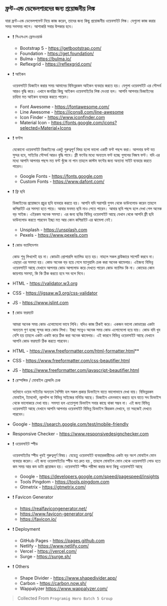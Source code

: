 ## ফ্রন্ট-এন্ড ডেভেলপারদের জন্য প্রয়োজনীয় লিঙ্ক

<p> যারা ফ্রন্ট-এন্ড ডেভেলপমেন্ট নিয়ে কাজ করেন, তাদের জন্য কিছু প্রয়োজনীয় ওয়েবসাইট লিঙ্ক। যেগুলো কাজ করার সময় সবসময় লাগে। আশাকরি সবার উপকার হবে।</p>

- ❗ সিএসএস ফ্রেমওয়ার্ক

  - Bootstrap 5 - https://getbootstrap.com/
  - Foundation - https://get.foundation/
  - Bulma - https://bulma.io/
  - Reflexgrid - https://reflexgrid.com/

- ❗ আইকন

  <p>ওয়েবসাইট ডিজাইন করার সময় আমাদের বিভিন্নরকম আইকন ব্যবহার করতে হয়। যেগুলা ওয়েবসাইট এর সৌন্দর্য আরও বৃদ্ধি করে। এখানে জনপ্রিয় কিছু আইকন ওয়েবসাইটের লিঙ্ক দেওয়া হল। আপনি আপনার ডিজাইনের চাহিদা মত আইকন ব্যবহার করতে পারেন। </p>

  - Font Awesome - https://fontawesome.com/
  - Line Awesome - https://icons8.com/line-awesome
  - Icon Finder - https://www.iconfinder.com
  - Material Icon - https://fonts.google.com/icons?selected=Material+Icons

- ❗ ফন্টস
  <p> যেকোনো ওয়েবসাইট ডিজাইনের একটু গুরুত্বপূর্ণ বিষয় হলো ভালো একটি ফন্ট পছন্দ করা। আপনার ফন্ট যত সুন্দর হবে, সাইটের সৌন্দর্য আরও বৃদ্ধি পাবে। ফ্রী ফন্টের মধ্যে অন্যতম ফন্ট হচ্ছে গুগলের নিজস্ব ফন্ট। যদি এর মধ্যে আপনি আপনার পছন্দ মত ফন্ট খুঁজে না পান তাহলে কাস্টম ফন্টের জন্য অন্যান্য সাইট ব্যবহার করতে পারেন। </p>

  - Google Fonts - https://fonts.google.com
  - Custom Fonts - https://www.dafont.com/

- ❗ ফ্রি ছবি

   <p> ডিজাইনের প্রয়োজনে প্রচুর ছবি ব্যবহার করতে হয়। আপনি যদি সরাসরি গুগল থেকে ডাউনলোড করেন তাহলে কপিরাইট এর সমস্যা হতে পারে। আবার মনমত ছবি নাও পেতে পারেন। আবার ছবি পছন্দ হলে দেখা গেল অনেক বড় সাইজ। এইরকম অনেক সমস্যা। এর জন্য ছবির বিভিন্ন ওয়েবসাইট আছে যেখান থেকে আপনি ফ্রী ছবি ডাউনলোড করতে পারবেন ইচ্ছা মত আর কোন কপিরাইট এর ঝামেলা নেই। </p>

  - Unsplash - https://unsplash.com
  - Pexels - https://www.pexels.com

- ❗ কোড ভ্যালিদেশন
  <p> কোড শুধু লিখলেই হয় না। কোডটা প্রোপারলি ভ্যালিড হতে হয়। নাহলে সকল ব্রাউজারে সাপোর্ট করবে না। এছাড়া এর সমস্যা হয়। কোড অনেক বড় হয়ে গেলে ম্যানুয়ালি চেক করা অনেক ঝামেলার। এইজন্য বিভিন্ন ওয়েবসাইট আছে যেখানে আপনার কোড আপলোড করে দেখতে পারেন কোড ভ্যালিড কি না। কোডের কোন জায়গায় সমস্যা, কি কি ঠিক করতে হবে সব বলে দিবে। </p>

- HTML - https://validator.w3.org
- CSS - https://jigsaw.w3.org/css-validator
- JS - https://www.jslint.com

- ❗ কোড ফরম্যাট
  <p> আমরা অনেক সময় কোড এলোমেলো ভাবে লিখি। যদিও কাজ ঠিকই করে। একজন ভালো কোডারের একটা অন্যতম গুণ হচ্ছে সুন্দর করে কোড লিখা। ইচ্ছা সত্ত্বেও অনেক সময় কোড এলোমেলো হয়ে যায়। কোড যদি খুব বেশি হয় তাহলে একটা একটা করে ঠিক করা অনেক ঝামেলার। এই কারনে বিভিন্ন ওয়েবসাইট আছে যেখানে আপনি কোড ফরম্যাট ঠিক করতে পারবেন। </p>

- HTML - https://www.freeformatter.com/html-formatter.html**
- CSS - https://www.freeformatter.com/css-beautifier.html
- JS - https://www.freeformatter.com/javascript-beautifier.html

- ❗ রেস্পন্সিভ / মোবাইল ফ্রেন্ডলি চেক
  <p>বর্তমানে ওয়েব সাইটের অন্যতম বৈশিষ্ট্য হল সকল প্রকার ডিভাইসে যাতে ভালোভাবে দেখা যায়। বিভিন্নরকম মোবাইল, ট্যাবলেট, ল্যাপটপ বা বিভিন্ন সাইজের মনিটর আছে। ডিজাইন এমনভাবে করতে হবে যাতে সব ডিভাইস থেকে ভালোকরে দেখা যায়। সমস্যা হল এতোগুলা ডিভাইস সবার কাছে থাকা সম্ভব না। এই জন্য বিভিন্ন ওয়েবসাইট আছে যেখানে আপনি আপনার ওয়েবসাইট বিভিন্ন ডিভাইস কিরকম দেখাবে, তা সহজেই দেখতে পারবেন। </p>

- Google - https://search.google.com/test/mobile-friendly
- Responsive Checker - https://www.responsivedesignchecker.com

- ❗ ওয়েবসাইট স্পীড
  <p> ওয়েবসাইটের স্পীড খুবই গুরুত্বপূর্ণ বিষয়। যেহেতু ওয়েবসাইট ব্যবহারকারীদের একটা বড় অংশ মোবাইল ফোন ব্যবহার করেন। এই জন্য ওয়েবসাইটের স্পীড যত দ্রুত হয় , তাহলে মোবাইল ফোন থেকে ওয়েবসাইট লোড হতে কম সময় আর কম ডাটা প্রয়োজন হয়। ওয়েবসাইট স্পীড পরীক্ষা করার জন্য কিছু ওয়েবসাইট আছে</p>

  - Google - https://developers.google.com/speed/pagespeed/insights
  - Tools Pingdom - https://tools.pingdom.com
  - Gtmetrix - https://gtmetrix.com/

- ❗ Favicon Generator

  - https://realfavicongenerator.net/
  - https://www.favicon-generator.org/
  - https://favicon.io/

- ❗ Deployment
  - GitHub Pages - https://pages.github.com
  - Netlify - https://www.netlify.com/
  - Vercel - https://vercel.com/
  - Surge - https://surge.sh/
- ❗ Others
  - Shape Divider - https://www.shapedivider.app/
  - Carbon - https://carbon.now.sh/
  - Wappalyzer https://www.wappalyzer.com/

> Collected From `Programig Hero Batch 5 Group`
